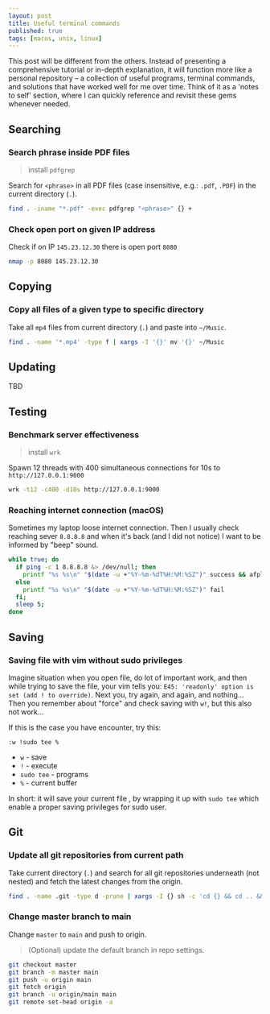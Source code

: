 ```yaml
---
layout: post
title: Useful terminal commands
published: true
tags: [macos, unix, linux]
---
```


This post will be different from the others. Instead of presenting a comprehensive tutorial or in-depth explanation, it will function more like a personal repository – a collection of useful programs, terminal commands, and solutions that have worked well for me over time. Think of it as a 'notes to self' section, where I can quickly reference and revisit these gems whenever needed.

## Searching

### Search phrase inside PDF files

> install `pdfgrep`

Search for `<phrase>` in all PDF files (case insensitive, e.g.: `.pdf`, `.PDF`) in the current directory (`.`).

```sh
find . -iname "*.pdf" -exec pdfgrep "<phrase>" {} +
```

### Check open port on given IP address

Check if on IP `145.23.12.30` there is open port `8080`

```sh
nmap -p 8080 145.23.12.30
```

## Copying

### Copy all files of a given type to specific directory

Take all `mp4` files from current directory (`.`) and paste into `~/Music`.

```bash
find . -name '*.mp4' -type f | xargs -I '{}' mv '{}' ~/Music
```

## Updating

TBD

## Testing

### Benchmark server effectiveness

> install `wrk`

Spawn 12 threads with 400 simultaneous connections for 10s to `http://127.0.0.1:9000`

```bash
wrk -t12 -c400 -d10s http://127.0.0.1:9000
```

### Reaching internet connection (macOS)

Sometimes my laptop loose internet connection. Then I usually check reaching sever `8.8.8.8` and when it's back (and I did not notice) I want to be informed by "beep" sound.

```sh
while true; do
  if ping -c 1 8.8.8.8 &> /dev/null; then
    printf "%s %s\n" "$(date -u +"%Y-%m-%dT%H:%M:%SZ")" success && afplay /System/Library/Sounds/Funk.aiff
  else
    printf "%s %s\n" "$(date -u +"%Y-%m-%dT%H:%M:%SZ")" fail
  fi;
  sleep 5;
done
```

## Saving

### Saving file with vim without sudo privileges

Imagine situation when you open file, do lot of important work, and then while trying to save the file, your vim tells you: `E45: 'readonly' option is set (add ! to override)`. Next you, try again, and again, and nothing... Then you remember about "force" and check saving with `w!`, but this also not work...

If this is the case you have encounter, try this:

```
:w !sudo tee %
```

- `w` - save
- `!` - execute
- `sudo tee` - programs
- `%` - current buffer

In short: it will save your current file , by wrapping it up with `sudo tee` which enable a proper saving privileges for sudo user.

## Git

### Update all git repositories from current path

Take current directory (`.`) and search for all git repositories underneath (not nested) and fetch the latest changes from the origin.

```sh
find . -name .git -type d -prune | xargs -I {} sh -c 'cd {} && cd .. && printf "Repo: %s\n\n" $(realpath) && git fetch'
```

### Change master branch to main

Change `master` to `main` and push to origin.

> (Optional) update the default branch in repo settings.

```sh
git checkout master
git branch -m master main
git push -u origin main
git fetch origin
git branch -u origin/main main
git remote set-head origin -a
```
